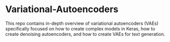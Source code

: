 # Variational-Autoencoders
This repo contains in-depth overview of variational autoencoders (VAEs) specifically focused on how to create complex models in Keras, how to create denoising autoencoders, and how to create VAEs for text generation. 
